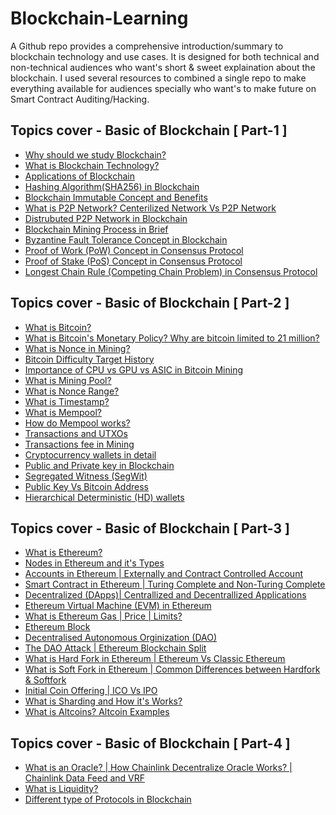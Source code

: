 # Blockchain-Learning

A Github repo provides a comprehensive introduction/summary to blockchain technology and use cases. It is designed for both technical and non-technical audiences who want's short & sweet explaination about the blockchain. I used several resources to combined a single repo to make everything available for audiences specially who want's to make future on Smart Contract Auditing/Hacking.

## Topics cover - Basic of Blockchain [ Part-1 ]
- [Why should we study Blockchain?](https://github.com/basant-karki/blockchain-learnings/blob/main/Basic-of-Blockchain/why%20should%20we%20study%20blockchain.md)
- [What is Blockchain Technology?](https://github.com/basant-karki/blockchain-learnings/blob/main/Basic-of-Blockchain/what%20is%20blockchain%20technology.md)
- [Applications of Blockchain](https://github.com/basant-karki/blockchain-learnings/blob/main/Basic-of-Blockchain/applications%20of%20blockchain.md)
- [Hashing Algorithm(SHA256) in Blockchain](https://github.com/basant-karki/blockchain-learnings/blob/main/Basic-of-Blockchain/hashing%20algorithm(SHA256)%20in%20blockchain.md)
- [Blockchain Immutable Concept and Benefits](https://github.com/basant-karki/blockchain-learnings/blob/main/Basic-of-Blockchain/blockchain%20immutable%20concept%20and%20benefits.md)
- [What is P2P Network? Centerilized Network Vs P2P Network](https://github.com/basant-karki/blockchain-learnings/blob/main/Basic-of-Blockchain/what%20is%20P2P%20network%3F%20centerlized%20network%20vs%20P2P%20network.md)
- [Distrubuted P2P Network in Blockchain](https://github.com/basant-karki/blockchain-learnings/blob/main/Basic-of-Blockchain/distrubuted%20p2p%20network%20in%20blockchain.md)
- [Blockchain Mining Process in Brief](https://github.com/basant-karki/blockchain-learnings/blob/main/Basic-of-Blockchain/blockchain%20mining%20process%20ni%20brief.md)
- [Byzantine Fault Tolerance Concept in Blockchain](https://github.com/basant-karki/blockchain-learnings/blob/main/Basic-of-Blockchain/byzantine%20falut%20tolerance%20concept%20in%20blockchain.md)
- [Proof of Work (PoW) Concept in Consensus Protocol](https://github.com/basant-karki/blockchain-learnings/blob/main/Basic-of-Blockchain/proof%20of%20work%20(PoW)%20concept%20on%20consensus%20protocol.md)
- [Proof of Stake (PoS) Concept in Consensus Protocol](https://github.com/basant-karki/blockchain-learnings/blob/main/Basic-of-Blockchain/proof%20of%20stake%20in%20Consensus%20protocol.md)
- [Longest Chain Rule (Competing Chain Problem) in Consensus Protocol](https://github.com/basant-karki/blockchain-learnings/blob/main/Basic-of-Blockchain/Longest%20Chain%20Rule%20(Competing%20Chain%20Problem)%20in%20Consensus%20Protocol.md)
## Topics cover - Basic of Blockchain [ Part-2 ]
- [What is Bitcoin?](https://github.com/basant-karki/blockchain-learnings/blob/main/Basic-of-Blockchain/what%20is%20bitcoin.md)
- [What is Bitcoin's Monetary Policy? Why are bitcoin limited to 21 million?](https://github.com/basant-karki/blockchain-learnings/blob/main/Basic-of-Blockchain/What%20is%20Bitcoin's%20Monetary%20Policy%3F%20%7C%20Why%20are%20bitcoin%20limited%20to%2021%20million%3F.md#what-is-bitcoins-monetary-policy-why-are-bitcoin-limited-to-21-million)
- [What is Nonce in Mining?](https://github.com/basant-karki/blockchain-learnings/blob/main/Basic-of-Blockchain/What%20is%20Nonce%20in%20mining%3F.md)
- [Bitcoin Difficulty Target History](https://github.com/basant-karki/blockchain-learnings/blob/main/Basic-of-Blockchain/Bitcoin%20Difficulty%20Target%20History.md)
- [Importance of CPU vs GPU vs ASIC in Bitcoin Mining](https://github.com/basant-karki/blockchain-learnings/blob/main/Basic-of-Blockchain/importance%20of%20cpu%20vs%20gpu%20vs%20asic%20in%20bitcoin%20mining.md)
- [What is Mining Pool?](https://github.com/basant-karki/blockchain-learnings/blob/main/Basic-of-Blockchain/what%20is%20mining%20pool.md)
- [What is Nonce Range?](https://github.com/basant-karki/blockchain-learnings/blob/main/Basic-of-Blockchain/what%20is%20nonce%20range.md)
- [What is Timestamp?](https://github.com/basant-karki/blockchain-learnings/blob/main/Basic-of-Blockchain/what%20is%20timestamp.md)
- [What is Mempool?](https://github.com/basant-karki/blockchain-learnings/blob/main/Basic-of-Blockchain/what%20is%20mempool.md)
- [How do Mempool works?](https://github.com/basant-karki/blockchain-learnings/blob/main/Basic-of-Blockchain/how%20do%20mempool%20works%3F.md)
- [Transactions and UTXOs](https://github.com/basant-karki/blockchain-learnings/blob/main/Basic-of-Blockchain/transactions%20and%20UTXOs.md)
- [Transactions fee in Mining](https://github.com/basant-karki/blockchain-learnings/blob/main/Basic-of-Blockchain/transaction%20fee%20in%20mining.md)
- [Cryptocurrency wallets in detail](https://github.com/basant-karki/blockchain-learnings/blob/main/Basic-of-Blockchain/cryptocurrency%20wallet%20in%20detail.md)
- [Public and Private key in Blockchain](https://github.com/basant-karki/blockchain-learnings/blob/main/Basic-of-Blockchain/public%20and%20private%20key%20in%20blockchain.md)
- [Segregated Witness (SegWit)](https://github.com/basant-karki/blockchain-learnings/blob/main/Basic-of-Blockchain/Segeregated%20witness.md)
- [Public Key Vs Bitcoin Address](https://github.com/basant-karki/blockchain-learnings/blob/main/Basic-of-Blockchain/public%20key%20vs%20bitcoin%20address.md)
- [Hierarchical Deterministic (HD) wallets](https://github.com/basant-karki/blockchain-learnings/blob/main/Basic-of-Blockchain/hierarchical%20deterministic%20wallets.md)
## Topics cover - Basic of Blockchain [ Part-3 ]
- [What is Ethereum?](https://github.com/basant-karki/blockchain-learnings/blob/main/Basic-of-Blockchain/what%20is%20ethereum%3F.md)
- [Nodes in Ethereum and it's Types](https://github.com/basant-karki/blockchain-learnings/blob/main/Basic-of-Blockchain/nodes%20in%20ethereum%20%26%20its%20types.md)
- [Accounts in Ethereum | Externally and Contract Controlled Account](https://github.com/basant-karki/blockchain-learnings/blob/main/Basic-of-Blockchain/accounts%20in%20ethererum%20%7C%20externally%20and%20contract%20controlled%20acccount.md)
- [Smart Contract in Ethereum | Turing Complete and Non-Turing Complete](https://github.com/basant-karki/blockchain-learnings/blob/main/Basic-of-Blockchain/smart%20contract%20in%20ethereum%20%26%20turing%20complete%20vs%20non-turing%20complete.md)
- [Decentralized (DApps)| Centrallized and Decentrallized Applications](https://github.com/basant-karki/blockchain-learnings/blob/main/Basic-of-Blockchain/decentralized%20(DApps)%7C%20centrallized%20and%20decentrallized%20applications.md)
- [Ethereum Virtual Machine (EVM) in Ethereum](https://github.com/basant-karki/blockchain-learnings/blob/main/Basic-of-Blockchain/ethereum%20virtual%20machine%20(EVM)%20in%20ethereum.md)
- [What is Ethereum Gas | Price | Limits?](https://github.com/basant-karki/blockchain-learnings/blob/main/Basic-of-Blockchain/what%20is%20ethereum%20gas%20%7C%20price%20%7C%20limits.md)
- [Ethereum Block](https://github.com/basant-karki/blockchain-learnings/blob/main/Basic-of-Blockchain/Ethereum%20Block.md)
- [Decentralised Autonomous Orginization (DAO)](https://github.com/basant-karki/blockchain-learnings/blob/main/Basic-of-Blockchain/decentralised%20autonomous%20orginization%20(DAO).md)
- [The DAO Attack | Ethereum Blockchain Split](https://github.com/basant-karki/blockchain-learnings/blob/main/Basic-of-Blockchain/the%20DAO%20attack%20%7C%20ethereum%20blockchain%20split.md)
- [What is Hard Fork in Ethereum | Ethereum Vs Classic Ethereum](https://github.com/basant-karki/blockchain-learnings/blob/main/Basic-of-Blockchain/hard%20fork%20in%20ethereum%20%7C%20ethereum%20vs%20classic%20ethereum.md)
- [What is Soft Fork in Ethereum | Common Differences between Hardfork & Softfork](https://github.com/basant-karki/blockchain-learnings/blob/main/Basic-of-Blockchain/What%20is%20Soft%20Fork%20in%20Ethereum%20%7C%20Common%20Differences%20between%20Hardfork%20%26%20Softfork.md)
- [Initial Coin Offering | ICO Vs IPO](https://github.com/basant-karki/blockchain-learnings/blob/main/Basic-of-Blockchain/Initial%20Coin%20Offering%20%7C%20ICO%20Vs%20IPO.md)
- [What is Sharding and How it's Works?](https://github.com/basant-karki/blockchain-learnings/blob/main/Basic-of-Blockchain/What%20is%20Sharding%20and%20How%20it's%20Works.md)
- [What is Altcoins? Altcoin Examples](https://github.com/basant-karki/blockchain-learnings/blob/main/Basic-of-Blockchain/What%20is%20Altcoins%3F%20Altcoin%20Examples.md)
## Topics cover - Basic of Blockchain [ Part-4 ]
- [What is an Oracle? | How Chainlink Decentralize Oracle Works? | Chainlink Data Feed and VRF](https://github.com/basant-karki/blockchain-learnings/blob/main/Basic-of-Blockchain/what%20is%20oracle%20%7C%20how%20chainlink%20decentrilized%20oracle%20works%20%7C%20chainlink%20data%20feed%20and%20vrf.md)
- [What is Liquidity?](https://github.com/basant-karki/blockchain-learnings/blob/main/Basic-of-Blockchain/what%20is%20liquidity.md)
- [Different type of Protocols in Blockchain](https://github.com/basant-karki/blockchain-learnings/blob/main/Basic-of-Blockchain/different%20types%20of%20protocols%20in%20blockchain.md)
